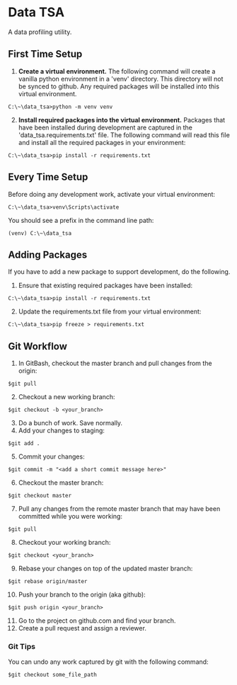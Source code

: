 # Data TSA
A data profiling utility. 

## First Time Setup
1. __Create a virtual environment.__ The following command will create a vanilla python environment in a 'venv' directory. This directory will not be synced to github. Any required packages will be installed into this virtual environment.

`C:\~\data_tsa>python -m venv venv`

2. __Install required packages into the virtual environment.__ Packages that have been installed during development are captured in the 'data_tsa.requirements.txt' file. The following command will read this file and install all the required packages in your environment:

`C:\~\data_tsa>pip install -r requirements.txt`

## Every Time Setup
Before doing any development work, activate your virtual environment:

`C:\~\data_tsa>venv\Scripts\activate`

You should see a prefix in the command line path:

`(venv) C:\~\data_tsa`

## Adding Packages
If you have to add a new package to support development, do the following.
1. Ensure that existing required packages have been installed:

`C:\~\data_tsa>pip install -r requirements.txt`

2. Update the requirements.txt file from your virtual environment:

`C:\~\data_tsa>pip freeze > requirements.txt`

## Git Workflow
1. In GitBash, checkout the master branch and pull changes from the origin:

`$git pull`

2. Checkout a new working branch:

`$git checkout -b <your_branch>`

3. Do a bunch of work. Save normally.
4. Add your changes to staging:

`$git add .`

5. Commit your changes:

`$git commit -m "<add a short commit message here>"`

6. Checkout the master branch:

`$git checkout master`

7. Pull any changes from the remote master branch that may have been committed while you were working:

`$git pull`

8. Checkout your working branch:

`$git checkout <your_branch>`

9. Rebase your changes on top of the updated master branch:

`$git rebase origin/master`

10. Push your branch to the origin (aka github):

`$git push origin <your_branch>`

11. Go to the project on github.com and find your branch.
12. Create a pull request and assign a reviewer. 

### Git Tips
You can undo any work captured by git with the following command:

`$git checkout some_file_path`
